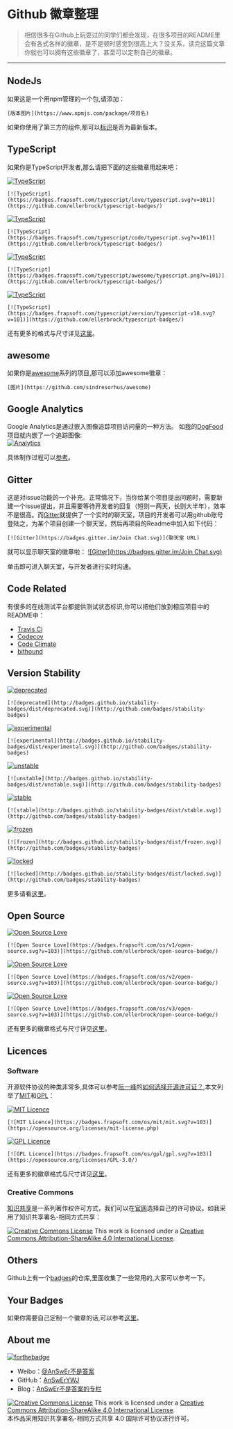 # Github 徽章整理
> 相信很多在Github上玩耍过的同学们都会发现，在很多项目的README里会有各式各样的徽章，是不是顿时感觉到很高上大？没关系，读完这篇文章你就也可以拥有这些徽章了，甚至可以定制自己的徽章。

-------

## NodeJs
如果这是一个用npm管理的一个包,请添加：
```
[版本图片](https://www.npmjs.com/package/项目名)
```

如果你使用了第三方的组件,那可以[标识](https://david-dm.org/)是否为最新版本。

## TypeScript
如果你是TypeScript开发者,那么请把下面的这些徽章用起来吧：  

[![TypeScript](https://badges.frapsoft.com/typescript/love/typescript.svg?v=101)](https://github.com/ellerbrock/typescript-badges/)
```
[![TypeScript](https://badges.frapsoft.com/typescript/love/typescript.svg?v=101)](https://github.com/ellerbrock/typescript-badges/)
```

[![TypeScript](https://badges.frapsoft.com/typescript/code/typescript.svg?v=101)](https://github.com/ellerbrock/typescript-badges/)
```
[![TypeScript](https://badges.frapsoft.com/typescript/code/typescript.svg?v=101)](https://github.com/ellerbrock/typescript-badges/)
```

[![TypeScript](https://badges.frapsoft.com/typescript/awesome/typescript.png?v=101)](https://github.com/ellerbrock/typescript-badges/)
```
[![TypeScript](https://badges.frapsoft.com/typescript/awesome/typescript.png?v=101)](https://github.com/ellerbrock/typescript-badges/)
```

[![TypeScript](https://badges.frapsoft.com/typescript/version/typescript-v18.svg?v=101)](https://github.com/ellerbrock/typescript-badges/)
```
[![TypeScript](https://badges.frapsoft.com/typescript/version/typescript-v18.svg?v=101)](https://github.com/ellerbrock/typescript-badges/)
```
还有更多的格式与尺寸详见[这里](https://github.com/ellerbrock/typescript-badges/)。

## awesome
如果你是[awesome](https://github.com/sindresorhus/awesome)系列的项目,那可以添加awesome徽章：
```
[图片](https://github.com/sindresorhus/awesome)
```

## Google Analytics
Google Analytics是通过嵌入图像追踪项目访问量的一种方法。
如[我](https://github.com/AnSwErYWJ)的[DogFood](https://github.com/AnSwErYWJ/DogFood)项目就内嵌了一个追踪图像:  
[![Analytics](https://ga-beacon.appspot.com/UA-79885141-1/welcome-page)](https://github.com/AnSwErYWJ/DogFood)

具体制作过程可以[参考](https://github.com/igrigorik/ga-beacon)。


## Gitter
这是对issue功能的一个补充。正常情况下，当你给某个项目提出问题时，需要新建一个issue提出，并且需要等待开发者的回复（短则一两天，长则大半年），效率不是很高。而[Gitter](https://gitter.im)就提供了一个实时的聊天室，项目的开发者可以用github账号登陆之，为某个项目创建一个聊天室，然后再项目的Readme中加入如下代码：
```
[![Gitter](https://badges.gitter.im/Join Chat.svg)](聊天室 URL)
```
就可以显示聊天室的徽章啦：
[![Gitter](https://badges.gitter.im/Join Chat.svg)](https://gitter.im/AnSwErYWJ/DogFood)  

单击即可进入聊天室，与开发者进行实时沟通。

## Code Related
有很多的在线测试平台都提供测试状态标识,你可以把他们放到相应项目中的README中：
- [Travis Ci](https://travis-ci.org/getting_started)
- [Codecov](https://codecov.io/gh)
- [Code Climate](https://codeclimate.com)
- [bithound](https://www.bithound.io/)

## Version Stability
[![deprecated](http://badges.github.io/stability-badges/dist/deprecated.svg)](http://github.com/badges/stability-badges)
```
[![deprecated](http://badges.github.io/stability-badges/dist/deprecated.svg)](http://github.com/badges/stability-badges)
```
[![experimental](http://badges.github.io/stability-badges/dist/experimental.svg)](http://github.com/badges/stability-badges)
```
[![experimental](http://badges.github.io/stability-badges/dist/experimental.svg)](http://github.com/badges/stability-badges)
```
[![unstable](http://badges.github.io/stability-badges/dist/unstable.svg)](http://github.com/badges/stability-badges)
```
[![unstable](http://badges.github.io/stability-badges/dist/unstable.svg)](http://github.com/badges/stability-badges)
```
[![stable](http://badges.github.io/stability-badges/dist/stable.svg)](http://github.com/badges/stability-badges)
```
[![stable](http://badges.github.io/stability-badges/dist/stable.svg)](http://github.com/badges/stability-badges)
```
[![frozen](http://badges.github.io/stability-badges/dist/frozen.svg)](http://github.com/badges/stability-badges)
```
[![frozen](http://badges.github.io/stability-badges/dist/frozen.svg)](http://github.com/badges/stability-badges)
```
[![locked](http://badges.github.io/stability-badges/dist/locked.svg)](http://github.com/badges/stability-badges)
```
[![locked](http://badges.github.io/stability-badges/dist/locked.svg)](http://github.com/badges/stability-badges)
```
更多请看[这里](https://github.com/badges/stability-badges)。

## Open Source
[![Open Source Love](https://badges.frapsoft.com/os/v1/open-source.svg?v=103)](https://github.com/ellerbrock/open-source-badge/)  
```
[![Open Source Love](https://badges.frapsoft.com/os/v1/open-source.svg?v=103)](https://github.com/ellerbrock/open-source-badge/)    
```

[![Open Source Love](https://badges.frapsoft.com/os/v2/open-source.svg?v=103)](https://github.com/ellerbrock/open-source-badge/)    
```
[![Open Source Love](https://badges.frapsoft.com/os/v2/open-source.svg?v=103)](https://github.com/ellerbrock/open-source-badge/)    
```

[![Open Source Love](https://badges.frapsoft.com/os/v3/open-source.svg?v=103)](https://github.com/ellerbrock/open-source-badge/)    
```
[![Open Source Love](https://badges.frapsoft.com/os/v3/open-source.svg?v=103)](https://github.com/ellerbrock/open-source-badge/)    
```

还有更多的徽章格式与尺寸详见[这里](https://github.com/ellerbrock/open-source-badges)。

## Licences
### Software 
开源软件协议的种类非常多,具体可以参考[阮一峰](https://github.com/ruanyf)的[如何选择开源许可证？](http://www.ruanyifeng.com/blog/2011/05/how_to_choose_free_software_licenses.html),本文列举了[MIT](https://opensource.org/licenses/mit-license.php)和[GPL](https://opensource.org/licenses/GPL-3.0/)：

[![MIT Licence](https://badges.frapsoft.com/os/mit/mit.svg?v=103)](https://opensource.org/licenses/mit-license.php)   
```
[![MIT Licence](https://badges.frapsoft.com/os/mit/mit.svg?v=103)](https://opensource.org/licenses/mit-license.php)   
```

[![GPL Licence](https://badges.frapsoft.com/os/gpl/gpl.svg?v=103)](https://opensource.org/licenses/GPL-3.0/)  
```
[![GPL Licence](https://badges.frapsoft.com/os/gpl/gpl.svg?v=103)](https://opensource.org/licenses/GPL-3.0/)  
```
还有更多的徽章格式与尺寸详见[这里](https://github.com/ellerbrock/open-source-badges)。

### Creative Commons
[知识共享](https://zh.wikipedia.org/wiki/%E5%88%9B%E4%BD%9C%E5%85%B1%E7%94%A8)是一系列著作权许可方式，我们可以在[官网](https://creativecommons.org/choose/#metadata)选择自己的许可协议。如我采用了知识共享署名-相同方式共享：  

<a rel="license" href="http://creativecommons.org/licenses/by-sa/4.0/"><img alt="Creative Commons License" style="border-width:0" src="https://i.creativecommons.org/l/by-sa/4.0/88x31.png" /></a> This work is licensed under a <a rel="license" href="http://creativecommons.org/licenses/by-sa/4.0/">Creative Commons Attribution-ShareAlike 4.0 International License</a>.

## Others
Github上有一个[badges](https://github.com/boennemann/badges)的仓库,里面收集了一些常用的,大家可以参考一下。

## Your Badges
如果你需要自己定制一个徽章的话,可以参考[这里](http://shields.io/)。

## About me
[![forthebadge](http://forthebadge.com/images/badges/ages-20-30.svg)](http://forthebadge.com)
- Weibo：[@AnSwEr不是答案](http://weibo.com/1783591593)
- GitHub：[AnSwErYWJ](https://github.com/AnSwErYWJ)
- Blog：[AnSwEr不是答案的专栏](http://blog.csdn.net/u011192270)

<a rel="license" href="http://creativecommons.org/licenses/by-sa/4.0/"><img alt="Creative Commons License" style="border-width:0" src="https://i.creativecommons.org/l/by-sa/4.0/88x31.png" /></a> This work is licensed under a <a rel="license" href="http://creativecommons.org/licenses/by-sa/4.0/">Creative Commons Attribution-ShareAlike 4.0 International License</a>.  
本作品采用知识共享署名-相同方式共享 4.0 国际许可协议进行许可。